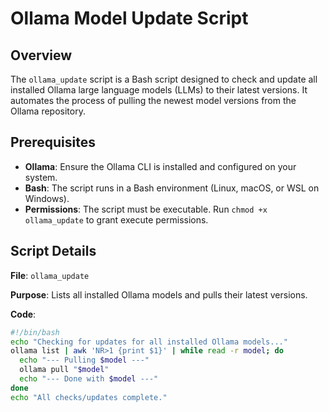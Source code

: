 # Ollama Model Update Script

## Overview

The `ollama_update` script is a Bash script designed to check and update all installed Ollama large language models (LLMs) to their latest versions. It automates the process of pulling the newest model versions from the Ollama repository.

## Prerequisites

- **Ollama**: Ensure the Ollama CLI is installed and configured on your system.
- **Bash**: The script runs in a Bash environment (Linux, macOS, or WSL on Windows).
- **Permissions**: The script must be executable. Run `chmod +x ollama_update` to grant execute permissions.

## Script Details

**File**: `ollama_update`

**Purpose**: Lists all installed Ollama models and pulls their latest versions.

**Code**:
```bash
#!/bin/bash
echo "Checking for updates for all installed Ollama models..."
ollama list | awk 'NR>1 {print $1}' | while read -r model; do
  echo "--- Pulling $model ---"
  ollama pull "$model"
  echo "--- Done with $model ---"
done
echo "All checks/updates complete."

